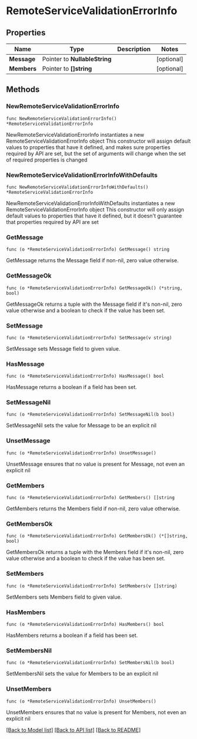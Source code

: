 # RemoteServiceValidationErrorInfo

## Properties

Name | Type | Description | Notes
------------ | ------------- | ------------- | -------------
**Message** | Pointer to **NullableString** |  | [optional] 
**Members** | Pointer to **[]string** |  | [optional] 

## Methods

### NewRemoteServiceValidationErrorInfo

`func NewRemoteServiceValidationErrorInfo() *RemoteServiceValidationErrorInfo`

NewRemoteServiceValidationErrorInfo instantiates a new RemoteServiceValidationErrorInfo object
This constructor will assign default values to properties that have it defined,
and makes sure properties required by API are set, but the set of arguments
will change when the set of required properties is changed

### NewRemoteServiceValidationErrorInfoWithDefaults

`func NewRemoteServiceValidationErrorInfoWithDefaults() *RemoteServiceValidationErrorInfo`

NewRemoteServiceValidationErrorInfoWithDefaults instantiates a new RemoteServiceValidationErrorInfo object
This constructor will only assign default values to properties that have it defined,
but it doesn't guarantee that properties required by API are set

### GetMessage

`func (o *RemoteServiceValidationErrorInfo) GetMessage() string`

GetMessage returns the Message field if non-nil, zero value otherwise.

### GetMessageOk

`func (o *RemoteServiceValidationErrorInfo) GetMessageOk() (*string, bool)`

GetMessageOk returns a tuple with the Message field if it's non-nil, zero value otherwise
and a boolean to check if the value has been set.

### SetMessage

`func (o *RemoteServiceValidationErrorInfo) SetMessage(v string)`

SetMessage sets Message field to given value.

### HasMessage

`func (o *RemoteServiceValidationErrorInfo) HasMessage() bool`

HasMessage returns a boolean if a field has been set.

### SetMessageNil

`func (o *RemoteServiceValidationErrorInfo) SetMessageNil(b bool)`

 SetMessageNil sets the value for Message to be an explicit nil

### UnsetMessage
`func (o *RemoteServiceValidationErrorInfo) UnsetMessage()`

UnsetMessage ensures that no value is present for Message, not even an explicit nil
### GetMembers

`func (o *RemoteServiceValidationErrorInfo) GetMembers() []string`

GetMembers returns the Members field if non-nil, zero value otherwise.

### GetMembersOk

`func (o *RemoteServiceValidationErrorInfo) GetMembersOk() (*[]string, bool)`

GetMembersOk returns a tuple with the Members field if it's non-nil, zero value otherwise
and a boolean to check if the value has been set.

### SetMembers

`func (o *RemoteServiceValidationErrorInfo) SetMembers(v []string)`

SetMembers sets Members field to given value.

### HasMembers

`func (o *RemoteServiceValidationErrorInfo) HasMembers() bool`

HasMembers returns a boolean if a field has been set.

### SetMembersNil

`func (o *RemoteServiceValidationErrorInfo) SetMembersNil(b bool)`

 SetMembersNil sets the value for Members to be an explicit nil

### UnsetMembers
`func (o *RemoteServiceValidationErrorInfo) UnsetMembers()`

UnsetMembers ensures that no value is present for Members, not even an explicit nil

[[Back to Model list]](../README.md#documentation-for-models) [[Back to API list]](../README.md#documentation-for-api-endpoints) [[Back to README]](../README.md)


